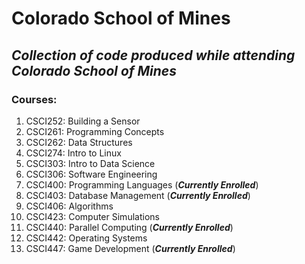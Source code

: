 # Colorado School of Mines
## _Collection of code produced while attending Colorado School of Mines_
### **Courses:**
1. CSCI252: Building a Sensor
1. CSCI261: Programming Concepts
1. CSCI262: Data Structures
1. CSCI274: Intro to Linux
1. CSCI303: Intro to Data Science
1. CSCI306: Software Engineering
1. CSCI400: Programming Languages (**_Currently Enrolled_**)
1. CSCI403: Database Management (**_Currently Enrolled_**)
1. CSCI406: Algorithms
1. CSCI423: Computer Simulations
1. CSCI440: Parallel Computing (**_Currently Enrolled_**)
1. CSCI442: Operating Systems
1. CSCI447: Game Development (**_Currently Enrolled_**)

